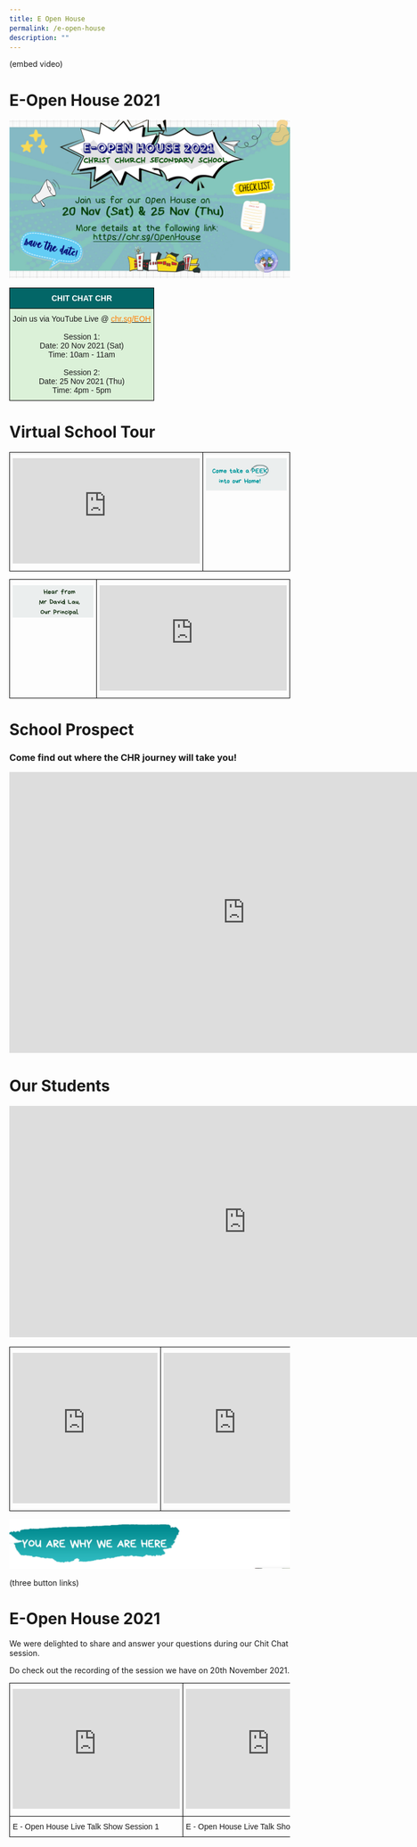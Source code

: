 ```yaml
---
title: E Open House
permalink: /e-open-house
description: ""
---
```

(embed video)

# E-Open House 2021
![](/images/Eopen%20House%20Banner.jpeg)

<style type="text/css">
.tg  {border-collapse:collapse;border-spacing:0;}
.tg td{border-color:black;border-style:solid;border-width:1px;font-family:Arial, sans-serif;font-size:14px;
  overflow:hidden;padding:10px 5px;word-break:normal;}
.tg th{border-color:black;border-style:solid;border-width:1px;font-family:Arial, sans-serif;font-size:14px;
  font-weight:normal;overflow:hidden;padding:10px 5px;word-break:normal;}
.tg .tg-uj1d{background-color:#036667;color:#FFF;font-weight:bold;text-align:center;vertical-align:top}
.tg .tg-12lz{background-color:#DBF1D8;text-align:center;vertical-align:top}
</style>
<table class="tg">
<tbody>
  <tr>
    <td class="tg-uj1d">CHIT CHAT CHR</td>
  </tr>
  <tr>
    <td class="tg-12lz">Join us via YouTube Live @ <a rel="noopener noreferrer" target="_blank" href="http://chr.sg/EOH"><span style="text-decoration:none;color:#FF7E00">chr.sg/EOH</span></a><br><br>Session 1:<br>Date: 20 Nov 2021 (Sat)<br>Time: 10am - 11am<br><br>Session 2:<br>Date: 25 Nov 2021 (Thu)<br>Time: 4pm - 5pm</td>
  </tr>
</tbody>
</table>

# Virtual School Tour

<style type="text/css">
.tg  {border-collapse:collapse;border-spacing:0;}
.tg td{border-color:black;border-style:solid;border-width:1px;font-family:Arial, sans-serif;font-size:14px;
  overflow:hidden;padding:10px 5px;word-break:normal;}
.tg th{border-color:black;border-style:solid;border-width:1px;font-family:Arial, sans-serif;font-size:14px;
  font-weight:normal;overflow:hidden;padding:10px 5px;word-break:normal;}
.tg .tg-0lax{text-align:left;vertical-align:top}
</style>
<table class="tg">
<tbody>
  <tr>
    <td class="tg-0lax"><iframe allowfullscreen="" allow="accelerometer; autoplay; clipboard-write; encrypted-media; gyroscope; picture-in-picture" frameborder="0" title="YouTube video player" src="https://www.youtube.com/embed/JkOZx0OqvO8" height="189" width="336"></iframe></td>
    <td class="tg-0lax"><img src="/images/open%20house%20peek%202.png"></td>
  </tr>
</tbody>
</table>


<style type="text/css">
.tg  {border-collapse:collapse;border-spacing:0;}
.tg td{border-color:black;border-style:solid;border-width:1px;font-family:Arial, sans-serif;font-size:14px;
  overflow:hidden;padding:10px 5px;word-break:normal;}
.tg th{border-color:black;border-style:solid;border-width:1px;font-family:Arial, sans-serif;font-size:14px;
  font-weight:normal;overflow:hidden;padding:10px 5px;word-break:normal;}
.tg .tg-0lax{text-align:left;vertical-align:top}
</style>
<table class="tg">
<tbody>
  <tr>
		<td class="tg-0lax"><img src="/images/principal%201.png"></td>
    <td class="tg-0lax"><iframe allowfullscreen="" allow="accelerometer; autoplay; clipboard-write; encrypted-media; gyroscope; picture-in-picture" frameborder="0" title="YouTube video player" src="https://www.youtube.com/embed/blGXmMf3j_s" height="189" width="336"></iframe></td>
  </tr>
</tbody>
</table>



#  School Prospect
<h3> Come find out where the CHR journey will take you! </h3>

<iframe allowfullscreen="true" height="504" width="845" frameborder="0" src="https://docs.google.com/presentation/d/e/2PACX-1vRv39cDC5Litkdpytp7RA73rkTpa5TUDcRK9ZeNveLb0eQ8N0O3xPQtkMirUPnYFz6JVNYVOzhqGoY6/embed?start=false&amp;loop=false&amp;delayms=3000"></iframe>


# Our Students

<iframe allowfullscreen="" allow="accelerometer; autoplay; clipboard-write; encrypted-media; gyroscope; picture-in-picture" frameborder="0" title="YouTube video player" src="https://www.youtube.com/embed/i5EkHJ6a5Y0" height="415" width="850"></iframe><style type="text/css">
.tg  {border-collapse:collapse;border-spacing:0;}
.tg td{border-color:black;border-style:solid;border-width:1px;font-family:Arial, sans-serif;font-size:14px;
  overflow:hidden;padding:10px 5px;word-break:normal;}
.tg th{border-color:black;border-style:solid;border-width:1px;font-family:Arial, sans-serif;font-size:14px;
  font-weight:normal;overflow:hidden;padding:10px 5px;word-break:normal;}
.tg .tg-0lax{text-align:left;vertical-align:top}
</style>
<table class="tg">
<tbody>
  <tr>
    <td class="tg-0lax"><iframe allowfullscreen="" allow="accelerometer; autoplay; clipboard-write; encrypted-media; gyroscope; picture-in-picture" frameborder="0" title="YouTube video player" src="https://www.youtube.com/embed/4dEZ4SwzhPw" height="270" width="260"></iframe></td>
    <td class="tg-0lax"><iframe allowfullscreen="" allow="accelerometer; autoplay; clipboard-write; encrypted-media; gyroscope; picture-in-picture" frameborder="0" title="YouTube video player" src="https://www.youtube.com/embed/HhwuW_58H7E" height="270" width="260"></iframe></td>
    <td class="tg-0lax"><iframe allowfullscreen="" allow="accelerometer; autoplay; clipboard-write; encrypted-media; gyroscope; picture-in-picture" frameborder="0" title="YouTube video player" src="https://www.youtube.com/embed/0ptxRl4yT3Q" height="270" width="260"></iframe></td>
  </tr>
</tbody>
</table>


![](/images/yawwah.png)

(three button links)


# E-Open House 2021

We were delighted to share and answer your questions during our Chit Chat session.

Do check out the recording of the session we have on 20th November 2021.

<style type="text/css">
.tg  {border-collapse:collapse;border-spacing:0;}
.tg td{border-color:black;border-style:solid;border-width:1px;font-family:Arial, sans-serif;font-size:14px;
  overflow:hidden;padding:10px 5px;word-break:normal;}
.tg th{border-color:black;border-style:solid;border-width:1px;font-family:Arial, sans-serif;font-size:14px;
  font-weight:normal;overflow:hidden;padding:10px 5px;word-break:normal;}
.tg .tg-0lax{text-align:left;vertical-align:top}
</style>
<table class="tg">
<tbody>
  <tr>
    <td class="tg-0lax"><iframe allowfullscreen="" allow="accelerometer; autoplay; clipboard-write; encrypted-media; gyroscope; picture-in-picture" frameborder="0" title="YouTube video player" src="https://www.youtube.com/embed/MqLoZevRe-g" height="215" width="300"></iframe></td>
    <td class="tg-0lax"><iframe allowfullscreen="" allow="accelerometer; autoplay; clipboard-write; encrypted-media; gyroscope; picture-in-picture" frameborder="0" title="YouTube video player" src="https://www.youtube.com/embed/MqLoZevRe-g" height="215" width="300"></iframe></td>
  </tr>
  <tr>
    <td class="tg-0lax">E - Open House Live Talk Show Session 1</td>
    <td class="tg-0lax">E - Open House Live Talk Show Session 2</td>
  </tr>
</tbody>
</table>
